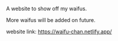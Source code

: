 A website to show off my waifus. 

More waifus will be added on future.

website link: https://waifu-chan.netlify.app/
